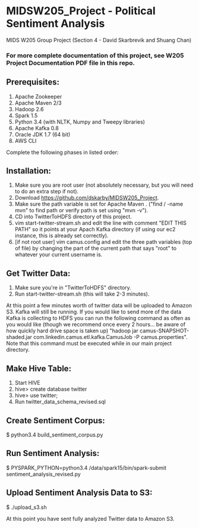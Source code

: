 # MIDSW205_Project - Political Sentiment Analysis
MIDS W205 Group Project (Section 4 - David Skarbrevik and Shuang Chan)

### For more complete documentation of this project, see W205 Project Documentation PDF file in this repo.

## Prerequisites:

1. Apache Zookeeper
2. Apache Maven 2/3
3. Hadoop 2.6
4. Spark 1.5
5. Python 3.4 (with NLTK, Numpy and Tweepy libraries)
6. Apache Kafka 0.8
7. Oracle JDK 1.7 (64 bit)
8. AWS CLI

Complete the following phases in listed order:

## Installation:

1. Make sure you are root user (not absolutely necessary, but you will need to do an extra step if not).
2. Download https://github.com/dskarby/MIDSW205_Project.
3. Make sure the path variable is set for Apache Maven .
  ("find / -name mvn" to find path or verify path is set using "mvn -v").
4. CD into TwitterToHDFS directory of this project.
5. vim start-twitter-stream.sh and edit the line with comment "EDIT THIS PATH" so it points at your Apach Kafka directory (if using our ec2 instance, this is already set correctly).
6. [if not root user] vim camus.config and edit the three path variables (top of file) by changing the part of the current path that says "root" to whatever your current username is.

## Get Twitter Data:

1. Make sure you're in "TwitterToHDFS" directory.
2. Run start-twitter-stream.sh (this will take 2-3 minutes).

At this point a few minutes worth of twitter data will be uploaded to Amazon S3. Kafka will still be running. If you would like to send more of the data Kafka is collecting to HDFS you can run the following command as often as you would like (though we recommend once every 2 hours... be aware of how quickly hard drive space is taken up) "hadoop jar camus-SNAPSHOT-shaded.jar com.linkedin.camus.etl.kafka.CamusJob -P camus.properties". Note that this command must be executed while in our main project directory.

## Make Hive Table:

1. Start HIVE
2. hive> create database twitter
3. hive> use twitter;
4. Run twitter_data_schema_revised.sql

## Create Sentiment Corpus:

$ python3.4 build_sentiment_corpus.py

## Run Sentiment Analysis:

$ PYSPARK_PYTHON=python3.4 /data/spark15/bin/spark-submit sentiment_analysis_revised.py

## Upload Sentiment Analysis Data to S3:

$ ./upload_s3.sh

At this point you have sent fully analyzed Twitter data to Amazon S3.







